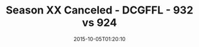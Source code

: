 ---
title: Season XX Canceled - DCGFFL - 932 vs 924
teams_score:
- team: 932
  score: 38
- team: 924
  score: 13
mvp: Cody G. (Purple), Jim R. (Black)
game-ball: ''
sportsperson: ''
season: 11
week: 4
date: '2015-10-05T01:20:10'
pageid: season-xi-week-4-932-vs-924
---